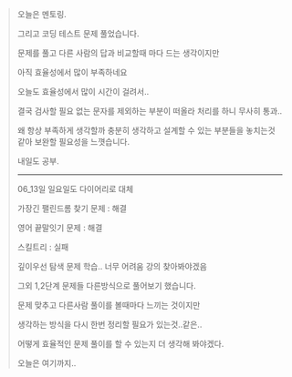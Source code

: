 > 오늘은 멘토링.
> 
> 그리고 코딩 테스트 문제 풀었습니다.
> 
> 문제를 풀고 다른 사람의 답과 비교할때 마다 드는 생각이지만
> 
> 아직 효율성에서 많이 부족하네요
>
> 오늘도 효율성에서 많이 시간이 걸려서..
> 
> 결국 검사할 필요 없는 문자를 제외하는 부분이 떠올라 처리를 하니 무사히 통과..
> 
> 왜 항상 부족하게 생각할까 충분히 생각하고 설계할 수 있는 부분들을 놓치는것같아 보완할 필요성을 느꼇습니다.
> 
> 내일도 공부.
>
> ---
> 06_13일 일요일도 다이어리로 대체
> 
> 가장긴 팰린드롬 찾기 문제 : 해결
> 
> 영어 끝말잇기 문제 : 해결
>
> 스킬트리 : 실패
>
> 깊이우선 탐색 문제 학습.. 너무 어려움 강의 찾아봐야겠음
>
> 그외 1,2단계 문제들 다른방식으로 풀어보기 했습니다.
>
> 문제 맞추고 다른사람 풀이를 볼때마다 느끼는 것이지만
>
> 생각하는 방식을 다시 한번 정리할 필요가 있는것..같은..
>
> 어떻게 효율적인 문제 풀이를 할 수 있는지 더 생각해 봐야겠다.
> 
> 오늘은 여기까지..
